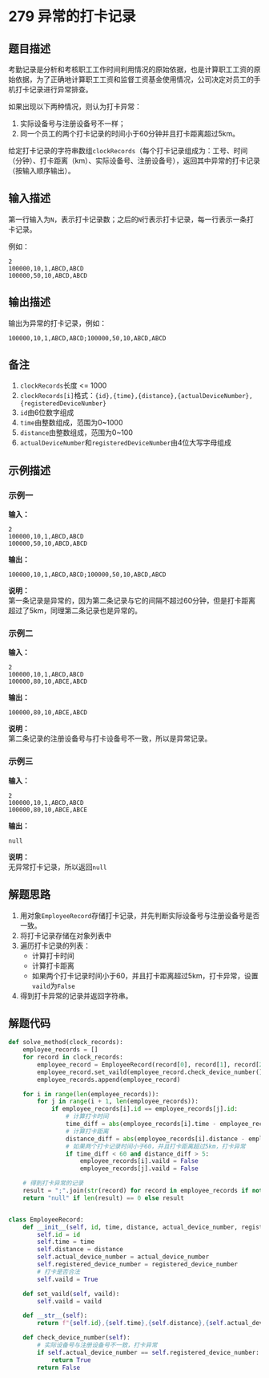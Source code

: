 # 279 异常的打卡记录

## 题目描述

考勤记录是分析和考核职工工作时间利用情况的原始依据，也是计算职工工资的原始依据，为了正确地计算职工工资和监督工资基金使用情况，公司决定对员工的手机打卡记录进行异常排查。

如果出现以下两种情况，则认为打卡异常：
1. 实际设备号与注册设备号不一样；
2. 同一个员工的两个打卡记录的时间小于60分钟并且打卡距离超过5km。

给定打卡记录的字符串数组`clockRecords`（每个打卡记录组成为：工号、时间（分钟）、打卡距离（km）、实际设备号、注册设备号），返回其中异常的打卡记录（按输入顺序输出）。

## 输入描述

第一行输入为`N`，表示打卡记录数；之后的`N`行表示打卡记录，每一行表示一条打卡记录。

例如：
```text
2
100000,10,1,ABCD,ABCD
100000,50,10,ABCD,ABCD
```

## 输出描述

输出为异常的打卡记录，例如：
```text
100000,10,1,ABCD,ABCD;100000,50,10,ABCD,ABCD
```

## 备注

1. `clockRecords`长度 <= 1000
2. `clockRecords[i]`格式：`{id},{time},{distance},{actualDeviceNumber},{registeredDeviceNumber}`
3. `id`由6位数字组成
4. `time`由整数组成，范围为0\~1000
5. `distance`由整数组成，范围为0\~100
6. `actualDeviceNumber`和`registeredDeviceNumber`由4位大写字母组成

## 示例描述

### 示例一

**输入：**
```
2
100000,10,1,ABCD,ABCD
100000,50,10,ABCD,ABCD
```

**输出：**
```
100000,10,1,ABCD,ABCD;100000,50,10,ABCD,ABCD
```

**说明：**  
第一条记录是异常的，因为第二条记录与它的间隔不超过60分钟，但是打卡距离超过了5km，同理第二条记录也是异常的。

### 示例二

**输入：**
```
2
100000,10,1,ABCD,ABCD
100000,80,10,ABCE,ABCD
```

**输出：**
```
100000,80,10,ABCE,ABCD
```

**说明：**  
第二条记录的注册设备号与打卡设备号不一致，所以是异常记录。

### 示例三

**输入：**
```
2
100000,10,1,ABCD,ABCD
100000,80,10,ABCE,ABCE
```

**输出：**
```
null
```

**说明：**  
无异常打卡记录，所以返回`null`

## 解题思路

1. 用对象`EmployeeRecord`存储打卡记录，并先判断实际设备号与注册设备号是否一致。
2. 将打卡记录存储在对象列表中
3. 遍历打卡记录的列表：
    - 计算打卡时间
    - 计算打卡距离
    - 如果两个打卡记录时间小于60，并且打卡距离超过5km，打卡异常，设置`vaild`为`False`
4. 得到打卡异常的记录并返回字符串。

## 解题代码

```python
def solve_method(clock_records):
    employee_records = []
    for record in clock_records:
        employee_record = EmployeeRecord(record[0], record[1], record[2], record[3], record[4])
        employee_record.set_vaild(employee_record.check_device_number())
        employee_records.append(employee_record)

    for i in range(len(employee_records)):
        for j in range(i + 1, len(employee_records)):
            if employee_records[i].id == employee_records[j].id:
                # 计算打卡时间
                time_diff = abs(employee_records[i].time - employee_records[j].time)
                # 计算打卡距离
                distance_diff = abs(employee_records[i].distance - employee_records[j].distance)
                # 如果两个打卡记录时间小于60，并且打卡距离超过5km，打卡异常
                if time_diff < 60 and distance_diff > 5:
                    employee_records[i].vaild = False
                    employee_records[j].vaild = False

    # 得到打卡异常的记录
    result = ";".join(str(record) for record in employee_records if not record.vaild)
    return "null" if len(result) == 0 else result


class EmployeeRecord:
    def __init__(self, id, time, distance, actual_device_number, registered_device_number):
        self.id = id
        self.time = time
        self.distance = distance
        self.actual_device_number = actual_device_number
        self.registered_device_number = registered_device_number
        # 打卡是否合法
        self.vaild = True

    def set_vaild(self, vaild):
        self.vaild = vaild

    def __str__(self):
        return f"{self.id},{self.time},{self.distance},{self.actual_device_number},{self.registered_device_number}"

    def check_device_number(self):
        # 实际设备号与注册设备号不一致，打卡异常
        if self.actual_device_number == self.registered_device_number:
            return True
        return False
```